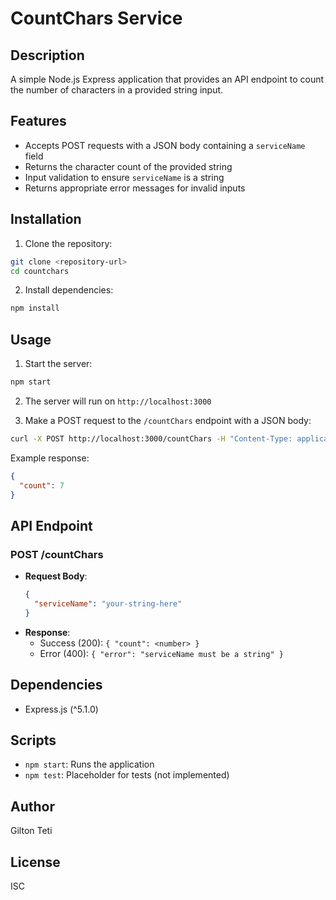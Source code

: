 # CountChars Service

## Description
A simple Node.js Express application that provides an API endpoint to count the number of characters in a provided string input.

## Features
- Accepts POST requests with a JSON body containing a `serviceName` field
- Returns the character count of the provided string
- Input validation to ensure `serviceName` is a string
- Returns appropriate error messages for invalid inputs

## Installation
1. Clone the repository:
```bash
git clone <repository-url>
cd countchars
```

2. Install dependencies:
```bash
npm install
```

## Usage
1. Start the server:
```bash
npm start
```

2. The server will run on `http://localhost:3000`

3. Make a POST request to the `/countChars` endpoint with a JSON body:
```bash
curl -X POST http://localhost:3000/countChars -H "Content-Type: application/json" -d '{"serviceName":"example"}'
```

Example response:
```json
{
  "count": 7
}
```

## API Endpoint
### POST /countChars
- **Request Body**: 
  ```json
  {
    "serviceName": "your-string-here"
  }
  ```
- **Response**:
  - Success (200): `{ "count": <number> }`
  - Error (400): `{ "error": "serviceName must be a string" }`

## Dependencies
- Express.js (^5.1.0)

## Scripts
- `npm start`: Runs the application
- `npm test`: Placeholder for tests (not implemented)

## Author
Gilton Teti

## License
ISC
